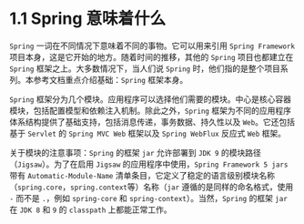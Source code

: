 # 1.1 Spring 意味着什么

`Spring` 一词在不同情况下意味着不同的事物。它可以用来引用 `Spring Framework` 项目本身，这是它开始的地方。随着时间的推移，其他的 `Spring` 项目也都建立在 `Spring` 框架之上。大多数情况下，当人们说 `Spring` 时，他们指的是整个项目系列。本参考文档重点介绍基础：`Spring` 框架本身。

`Spring` 框架分为几个模块。应用程序可以选择他们需要的模块。中心是核心容器模块，包括配置模型和依赖注入机制。除此之外，`Spring` 框架为不同的应用程序体系结构提供了基础支持，包括消息传递，事务数据、持久性以及 `Web`。它还包括基于 `Servlet` 的 `Spring MVC Web` 框架以及 `Spring WebFlux` 反应式 `Web` 框架。

关于模块的注意事项：`Spring` 的框架 `jar` 允许部署到 `JDK 9` 的模块路径（`Jigsaw`）。为了在启用 `Jigsaw` 的应用程序中使用，`Spring Framework 5 jars` 带有 `Automatic-Module-Name` 清单条目，它定义了稳定的语言级别模块名称（`spring.core`，`spring.context`等）名称（`jar` 遵循的是同样的命名格式，使用 `-` 而不是 `.`，例如 `spring-core` 和 `spring-context`）。当然，`Spring` 的框架 `jar` 在 `JDK 8` 和 `9` 的 `classpath` 上都能正常工作。